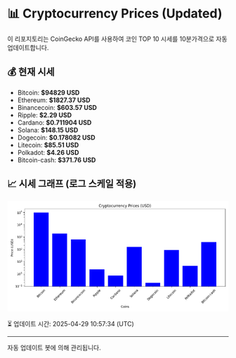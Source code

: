 
# 📊 Cryptocurrency Prices (Updated)

이 리포지토리는 CoinGecko API를 사용하여 코인 TOP 10 시세를 10분가격으로 자동 업데이트합니다.

## 💰 현재 시세
- Bitcoin: **$94829 USD**
- Ethereum: **$1827.37 USD**
- Binancecoin: **$603.57 USD**
- Ripple: **$2.29 USD**
- Cardano: **$0.711904 USD**
- Solana: **$148.15 USD**
- Dogecoin: **$0.178082 USD**
- Litecoin: **$85.51 USD**
- Polkadot: **$4.26 USD**
- Bitcoin-cash: **$371.76 USD**

## 📈 시세 그래프 (로그 스케일 적용)
![Crypto Prices](crypto_prices.png)

⏳ 업데이트 시간: 2025-04-29 10:57:34 (UTC)

---
자동 업데이트 봇에 의해 관리됩니다.
